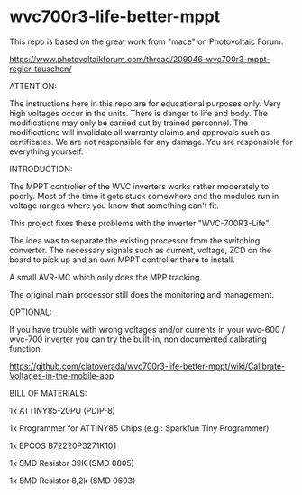 # wvc700r3-life-better-mppt

This repo is based on the great work from "mace" on Photovoltaic Forum:

https://www.photovoltaikforum.com/thread/209046-wvc700r3-mppt-regler-tauschen/

ATTENTION:

The instructions here in this repo are for educational purposes only. Very high voltages occur in the units. There is danger to life and body. The modifications may only be carried out by trained personnel. The modifications will invalidate all warranty claims and approvals such as certificates. We are not responsible for any damage. You are responsible for everything yourself.

INTRODUCTION:

The MPPT controller of the WVC inverters works rather moderately to poorly. Most of the time it gets stuck somewhere and the modules run in voltage ranges where you know that something can't fit. 

This project fixes these problems with the inverter "WVC-700R3-Life".

The idea was to separate the existing processor from the switching converter. The necessary signals such as current, voltage, ZCD on the board to pick up and an own MPPT controller there to install. 

A small AVR-MC which only does the MPP tracking. 

The original main processor still does the monitoring and management.

OPTIONAL:

If you have trouble with wrong voltages and/or currents in your wvc-600 / wvc-700 inverter you can try the built-in, non documented calbrating function:

https://github.com/clatoverada/wvc700r3-life-better-mppt/wiki/Calibrate-Voltages-in-the-mobile-app

BILL OF MATERIALS:

1x ATTINY85-20PU (PDIP-8)

1x Programmer for ATTINY85 Chips (e.g.: Sparkfun Tiny Programmer)

1x EPCOS B72220P3271K101

1x SMD Resistor 39K (SMD 0805)

1x SMD Resistor 8,2k (SMD 0603)
